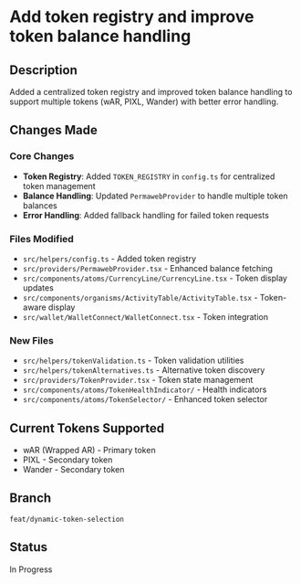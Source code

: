 # Add token registry and improve token balance handling

## Description

Added a centralized token registry and improved token balance handling to support multiple tokens (wAR, PIXL, Wander) with better error handling.

## Changes Made

### Core Changes

- **Token Registry**: Added `TOKEN_REGISTRY` in `config.ts` for centralized token management
- **Balance Handling**: Updated `PermawebProvider` to handle multiple token balances
- **Error Handling**: Added fallback handling for failed token requests

### Files Modified

- `src/helpers/config.ts` - Added token registry
- `src/providers/PermawebProvider.tsx` - Enhanced balance fetching
- `src/components/atoms/CurrencyLine/CurrencyLine.tsx` - Token display updates
- `src/components/organisms/ActivityTable/ActivityTable.tsx` - Token-aware display
- `src/wallet/WalletConnect/WalletConnect.tsx` - Token integration

### New Files

- `src/helpers/tokenValidation.ts` - Token validation utilities
- `src/helpers/tokenAlternatives.ts` - Alternative token discovery
- `src/providers/TokenProvider.tsx` - Token state management
- `src/components/atoms/TokenHealthIndicator/` - Health indicators
- `src/components/atoms/TokenSelector/` - Enhanced token selector

## Current Tokens Supported

- wAR (Wrapped AR) - Primary token
- PIXL - Secondary token
- Wander - Secondary token

## Branch

`feat/dynamic-token-selection`

## Status

In Progress
